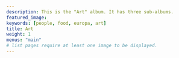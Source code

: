 ```yaml
---
description: This is the "Art" album. It has three sub-albums.
featured_image: 
keywords: [people, food, europa, art]
title: Art
weight: 1
menus: "main"
# list pages require at least one image to be displayed.
---
```

